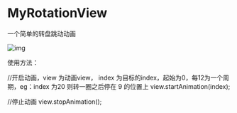 # MyRotationView
一个简单的转盘跳动动画

![img](https://github.com/LongSh1z/MyRotationView/blob/master/test.gif)

使用方法：

//开启动画，view 为动画view， index 为目标的index，起始为0，每12为一个周期，eg：index 为20 则转一圈之后停在 9 的位置上
view.startAnimation(index); 

//停止动画 
view.stopAnimation();
